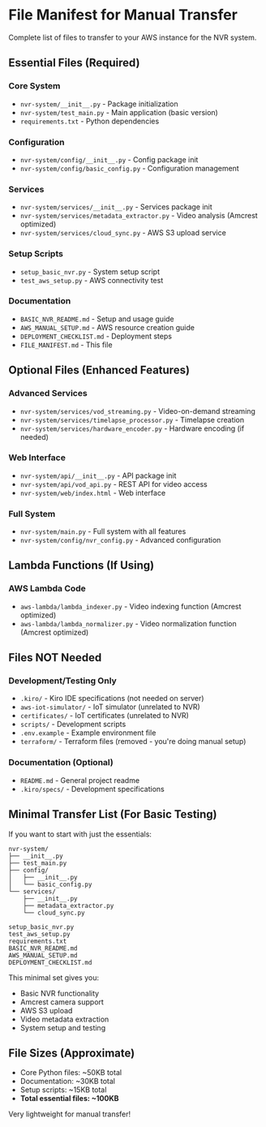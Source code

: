 # File Manifest for Manual Transfer

Complete list of files to transfer to your AWS instance for the NVR system.

## Essential Files (Required)

### Core System
- `nvr-system/__init__.py` - Package initialization
- `nvr-system/test_main.py` - Main application (basic version)
- `requirements.txt` - Python dependencies

### Configuration
- `nvr-system/config/__init__.py` - Config package init
- `nvr-system/config/basic_config.py` - Configuration management

### Services
- `nvr-system/services/__init__.py` - Services package init
- `nvr-system/services/metadata_extractor.py` - Video analysis (Amcrest optimized)
- `nvr-system/services/cloud_sync.py` - AWS S3 upload service

### Setup Scripts
- `setup_basic_nvr.py` - System setup script
- `test_aws_setup.py` - AWS connectivity test

### Documentation
- `BASIC_NVR_README.md` - Setup and usage guide
- `AWS_MANUAL_SETUP.md` - AWS resource creation guide
- `DEPLOYMENT_CHECKLIST.md` - Deployment steps
- `FILE_MANIFEST.md` - This file

## Optional Files (Enhanced Features)

### Advanced Services
- `nvr-system/services/vod_streaming.py` - Video-on-demand streaming
- `nvr-system/services/timelapse_processor.py` - Timelapse creation
- `nvr-system/services/hardware_encoder.py` - Hardware encoding (if needed)

### Web Interface
- `nvr-system/api/__init__.py` - API package init
- `nvr-system/api/vod_api.py` - REST API for video access
- `nvr-system/web/index.html` - Web interface

### Full System
- `nvr-system/main.py` - Full system with all features
- `nvr-system/config/nvr_config.py` - Advanced configuration

## Lambda Functions (If Using)

### AWS Lambda Code
- `aws-lambda/lambda_indexer.py` - Video indexing function (Amcrest optimized)
- `aws-lambda/lambda_normalizer.py` - Video normalization function (Amcrest optimized)

## Files NOT Needed

### Development/Testing Only
- `.kiro/` - Kiro IDE specifications (not needed on server)
- `aws-iot-simulator/` - IoT simulator (unrelated to NVR)
- `certificates/` - IoT certificates (unrelated to NVR)
- `scripts/` - Development scripts
- `.env.example` - Example environment file
- `terraform/` - Terraform files (removed - you're doing manual setup)

### Documentation (Optional)
- `README.md` - General project readme
- `.kiro/specs/` - Development specifications

## Minimal Transfer List (For Basic Testing)

If you want to start with just the essentials:

```
nvr-system/
├── __init__.py
├── test_main.py
├── config/
│   ├── __init__.py
│   └── basic_config.py
└── services/
    ├── __init__.py
    ├── metadata_extractor.py
    └── cloud_sync.py

setup_basic_nvr.py
test_aws_setup.py
requirements.txt
BASIC_NVR_README.md
AWS_MANUAL_SETUP.md
DEPLOYMENT_CHECKLIST.md
```

This minimal set gives you:
- Basic NVR functionality
- Amcrest camera support
- AWS S3 upload
- Video metadata extraction
- System setup and testing

## File Sizes (Approximate)

- Core Python files: ~50KB total
- Documentation: ~30KB total
- Setup scripts: ~15KB total
- **Total essential files: ~100KB**

Very lightweight for manual transfer!